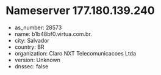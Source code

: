 # Nameserver 177.180.139.240

* as_number: 28573
* name: b1b48bf0.virtua.com.br.
* city: Salvador
* country: BR
* organization: Claro NXT Telecomunicacoes Ltda
* version: Unknown
* dnssec: false

